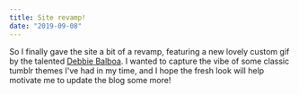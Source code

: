 ```yaml
---
title: Site revamp!
date: "2019-09-08"
---
```


So I finally gave the site a bit of a revamp, featuring a new lovely custom gif by the talented <a href="https://debbie-sketch.tumblr.com/">Debbie Balboa</a>. I wanted to capture the vibe of some classic tumblr themes I've had in my time, and I hope the fresh look will help motivate me to update the blog some more!
